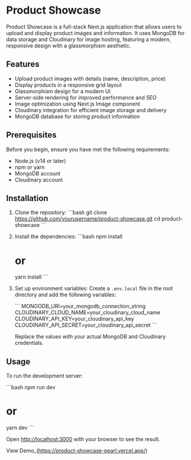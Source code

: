 # Product Showcase

Product Showcase is a full-stack Next.js application that allows users to upload and display product images and information. It uses MongoDB for data storage and Cloudinary for image hosting, featuring a modern, responsive design with a glassmorphism aesthetic.

## Features

- Upload product images with details (name, description, price)
- Display products in a responsive grid layout
- Glassmorphism design for a modern UI
- Server-side rendering for improved performance and SEO
- Image optimization using Next.js Image component
- Cloudinary integration for efficient image storage and delivery
- MongoDB database for storing product information

## Prerequisites

Before you begin, ensure you have met the following requirements:

- Node.js (v14 or later)
- npm or yarn
- MongoDB account
- Cloudinary account

## Installation

1. Clone the repository:
   \```bash
   git clone https://github.com/yourusername/product-showcase.git
   cd product-showcase
   \```

2. Install the dependencies:
   \```bash
   npm install
   # or
   yarn install
   \```

3. Set up environment variables:
   Create a `.env.local` file in the root directory and add the following variables:

   \```
   MONGODB_URI=your_mongodb_connection_string
   CLOUDINARY_CLOUD_NAME=your_cloudinary_cloud_name
   CLOUDINARY_API_KEY=your_cloudinary_api_key
   CLOUDINARY_API_SECRET=your_cloudinary_api_secret
   \```

   Replace the values with your actual MongoDB and Cloudinary credentials.

## Usage

To run the development server:

\```bash
npm run dev
# or
yarn dev
\```

Open [http://localhost:3000](http://localhost:3000) with your browser to see the result.

View Demo_(https://product-showcase-pearl.vercel.app/)


